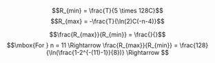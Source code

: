 
$$R_{min} = \frac{T}{5 \times 128C}$$
$$R_{max} = -\frac{T}{\ln(2)C(-n-4)}$$

$$\frac{R_{max}}{R_{min}} = \frac{}{}$$
$$\mbox{For } n = 11 \Rightarrow \frac{R_{max}}{R_{min}} = \frac{128}{\ln(\frac{1-2^{-(11)-1}}{8})} \Rightarrow $$